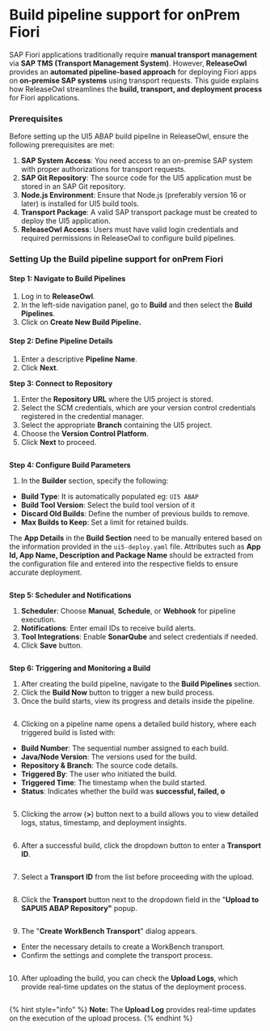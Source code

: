 # Build pipeline support for onPrem Fiori



SAP Fiori applications traditionally require **manual transport management** via **SAP TMS (Transport Management System)**. However, **ReleaseOwl** provides an **automated pipeline-based approach** for deploying Fiori apps on **on-premise SAP systems** using transport requests. This guide explains how ReleaseOwl streamlines the **build, transport, and deployment process** for Fiori applications.

### Prerequisites <a href="#pdf-page-o5nrf0ske61dolpfer3i-prerequisites" id="pdf-page-o5nrf0ske61dolpfer3i-prerequisites"></a>

Before setting up the UI5 ABAP build pipeline in ReleaseOwl, ensure the following prerequisites are met:

1. **SAP System Access**: You need access to an on-premise SAP system with proper authorizations for transport requests.
2. **SAP Git Repository**: The source code for the UI5 application must be stored in an SAP Git repository.
3. **Node.js Environment**: Ensure that Node.js (preferably version 16 or later) is installed for UI5 build tools.
4. **Transport Package**: A valid SAP transport package must be created to deploy the UI5 application.
5. **ReleaseOwl Access**: Users must have valid login credentials and required permissions in ReleaseOwl to configure build pipelines.

### Setting Up the Build pipeline support for onPrem Fiori <a href="#pdf-page-o5nrf0ske61dolpfer3i-setting-up-the-build-pipeline-support-for-onprem-fiori" id="pdf-page-o5nrf0ske61dolpfer3i-setting-up-the-build-pipeline-support-for-onprem-fiori"></a>

#### **Step 1: Navigate to Build Pipelines**

1. Log in to **ReleaseOwl**.
2. In the left-side navigation panel, go to **Build** and then select the **Build Pipelines**.
3. Click on **Create New Build Pipeline.**



#### **Step 2: Define Pipeline Details**

1. Enter a descriptive **Pipeline Name**.
2. Click **Next**.

**Step 3: Connect to Repository**

1. Enter the **Repository URL** where the UI5 project is stored.
2. Select the SCM credentials, which are your version control credentials registered in the credential manager.
3. Select the appropriate **Branch** containing the UI5 project.
4. Choose the **Version Control Platform**.
5. Click **Next** to proceed.

<figure><img src="https://open.gitbook.com/~gitbook/image?url=https%3A%2F%2F1890383800-files.gitbook.io%2F%7E%2Ffiles%2Fv0%2Fb%2Fgitbook-x-prod.appspot.com%2Fo%2Fspaces%252FDWyxe6hm5vqosFaByVgs%252Fuploads%252FqQJj48TnNK2RwrhGTXEY%252Fimage.png%3Falt%3Dmedia%26token%3D80a8655d-6282-43ab-a8ca-a7d67e66965f&#x26;width=768&#x26;dpr=4&#x26;quality=100&#x26;sign=a4df28ed&#x26;sv=2" alt=""><figcaption></figcaption></figure>

**Step 4: Configure Build Parameters**

1. In the **Builder** section, specify the following:

* **Build Type**: It is automatically populated eg: `UI5 ABAP`
* **Build Tool Version**: Select the build tool version of it
* **Discard Old Builds**: Define the number of previous builds to remove.
* **Max Builds to Keep**: Set a limit for retained builds.

The **App Details** in the **Build Section** need to be manually entered based on the information provided in the `ui5-deploy.yaml` file. Attributes such as **App Id, App Name, Description and Package Name** should be extracted from the configuration file and entered into the respective fields to ensure accurate deployment.

<figure><img src="https://open.gitbook.com/~gitbook/image?url=https%3A%2F%2F1890383800-files.gitbook.io%2F%7E%2Ffiles%2Fv0%2Fb%2Fgitbook-x-prod.appspot.com%2Fo%2Fspaces%252FDWyxe6hm5vqosFaByVgs%252Fuploads%252F6Vdhftm5otEREZOf9Oc0%252Fimage.png%3Falt%3Dmedia%26token%3D062037d9-7ff8-48f3-8b9c-63e50fb02cfa&#x26;width=768&#x26;dpr=4&#x26;quality=100&#x26;sign=96c25827&#x26;sv=2" alt=""><figcaption></figcaption></figure>

**Step 5: Scheduler and Notifications**

1. **Scheduler**: Choose **Manual**, **Schedule**, or **Webhook** for pipeline execution.
2. **Notifications**: Enter email IDs to receive build alerts.
3. **Tool Integrations**: Enable **SonarQube** and select credentials if needed.
4. Click **Save** button.

<figure><img src="https://open.gitbook.com/~gitbook/image?url=https%3A%2F%2F1890383800-files.gitbook.io%2F%7E%2Ffiles%2Fv0%2Fb%2Fgitbook-x-prod.appspot.com%2Fo%2Fspaces%252FDWyxe6hm5vqosFaByVgs%252Fuploads%252F73QzPbbLU3kMZwUtyRnv%252Fimage.png%3Falt%3Dmedia%26token%3D4f5f0015-5980-4370-a60e-9521a69dc998&#x26;width=768&#x26;dpr=4&#x26;quality=100&#x26;sign=a4c50645&#x26;sv=2" alt=""><figcaption></figcaption></figure>

**Step 6: Triggering and Monitoring a Build**

1. After creating the build pipeline, navigate to the **Build Pipelines** section.
2. Click the **Build Now** button to trigger a new build process.
3. Once the build starts, view its progress and details inside the pipeline.

<figure><img src="https://open.gitbook.com/~gitbook/image?url=https%3A%2F%2F1890383800-files.gitbook.io%2F%7E%2Ffiles%2Fv0%2Fb%2Fgitbook-x-prod.appspot.com%2Fo%2Fspaces%252FDWyxe6hm5vqosFaByVgs%252Fuploads%252FuivghEShhyGTnudyliAl%252Fimage.png%3Falt%3Dmedia%26token%3De0d09e04-4343-43da-9ba5-d1fee1c5f8d4&#x26;width=768&#x26;dpr=4&#x26;quality=100&#x26;sign=8ce271f9&#x26;sv=2" alt=""><figcaption></figcaption></figure>

4. Clicking on a pipeline name opens a detailed build history, where each triggered build is listed with:

* **Build Number**: The sequential number assigned to each build.
* **Java/Node Version**: The versions used for the build.
* **Repository & Branch**: The source code details.
* **Triggered By**: The user who initiated the build.
* **Triggered Time**: The timestamp when the build started.
* **Status**: Indicates whether the build was **successful, failed, o**

<figure><img src="https://open.gitbook.com/~gitbook/image?url=https%3A%2F%2F1890383800-files.gitbook.io%2F%7E%2Ffiles%2Fv0%2Fb%2Fgitbook-x-prod.appspot.com%2Fo%2Fspaces%252FDWyxe6hm5vqosFaByVgs%252Fuploads%252FWDE3inNwCYOuUXAtPZPs%252Fimage.png%3Falt%3Dmedia%26token%3Dfc5bee4b-7cff-4672-91ca-744053b15e2f&#x26;width=768&#x26;dpr=4&#x26;quality=100&#x26;sign=b45b4299&#x26;sv=2" alt=""><figcaption></figcaption></figure>

5. Clicking the arrow (**>**) button next to a build allows you to view detailed logs, status, timestamp, and deployment insights.

<figure><img src="https://open.gitbook.com/~gitbook/image?url=https%3A%2F%2F1890383800-files.gitbook.io%2F%7E%2Ffiles%2Fv0%2Fb%2Fgitbook-x-prod.appspot.com%2Fo%2Fspaces%252FDWyxe6hm5vqosFaByVgs%252Fuploads%252Fz6vKruon6ne21L47DnQG%252Fimage.png%3Falt%3Dmedia%26token%3Db69f4c30-eced-4858-9371-5499b6765d20&#x26;width=768&#x26;dpr=4&#x26;quality=100&#x26;sign=45364836&#x26;sv=2" alt=""><figcaption></figcaption></figure>

6. After a successful build, click the dropdown button to enter a **Transport ID**.

<figure><img src="https://open.gitbook.com/~gitbook/image?url=https%3A%2F%2F1890383800-files.gitbook.io%2F%7E%2Ffiles%2Fv0%2Fb%2Fgitbook-x-prod.appspot.com%2Fo%2Fspaces%252FDWyxe6hm5vqosFaByVgs%252Fuploads%252FNQcy8Lc6p4eR3qLTVMwD%252Fimage.png%3Falt%3Dmedia%26token%3D2c64fd4e-3c44-431c-856f-96173fd15a04&#x26;width=768&#x26;dpr=4&#x26;quality=100&#x26;sign=38deb0dc&#x26;sv=2" alt=""><figcaption></figcaption></figure>

7. Select a **Transport ID** from the list before proceeding with the upload.

<figure><img src="https://open.gitbook.com/~gitbook/image?url=https%3A%2F%2F1890383800-files.gitbook.io%2F%7E%2Ffiles%2Fv0%2Fb%2Fgitbook-x-prod.appspot.com%2Fo%2Fspaces%252FDWyxe6hm5vqosFaByVgs%252Fuploads%252FuPIDWE8oDyvRvGwl90QQ%252Fimage.png%3Falt%3Dmedia%26token%3D86a2f616-b1fd-42c4-959c-ce8ceb876fe8&#x26;width=768&#x26;dpr=4&#x26;quality=100&#x26;sign=3126043f&#x26;sv=2" alt=""><figcaption></figcaption></figure>

8. Click the **Transport** button next to the dropdown field in the "**Upload to SAPUI5 ABAP Repository"** popup.

<figure><img src="https://open.gitbook.com/~gitbook/image?url=https%3A%2F%2F1890383800-files.gitbook.io%2F%7E%2Ffiles%2Fv0%2Fb%2Fgitbook-x-prod.appspot.com%2Fo%2Fspaces%252FDWyxe6hm5vqosFaByVgs%252Fuploads%252FBKN6fY6oiv3Dym0gW1FH%252Fimage.png%3Falt%3Dmedia%26token%3D0319d0f8-ce55-4e9b-bc25-2ef251c9a977&#x26;width=768&#x26;dpr=4&#x26;quality=100&#x26;sign=ed77d388&#x26;sv=2" alt=""><figcaption></figcaption></figure>

9. The "**Create WorkBench Transport**" dialog appears.

* Enter the necessary details to create a WorkBench transport.
* Confirm the settings and complete the transport process.

<figure><img src="https://open.gitbook.com/~gitbook/image?url=https%3A%2F%2F1890383800-files.gitbook.io%2F%7E%2Ffiles%2Fv0%2Fb%2Fgitbook-x-prod.appspot.com%2Fo%2Fspaces%252FDWyxe6hm5vqosFaByVgs%252Fuploads%252FHglpwsVHYZDzSJg0uV79%252Fimage.png%3Falt%3Dmedia%26token%3D5ec206c4-d6d6-4198-8cdc-c1c7f0ab6187&#x26;width=768&#x26;dpr=4&#x26;quality=100&#x26;sign=ea3796da&#x26;sv=2" alt=""><figcaption></figcaption></figure>

10. After uploading the build, you can check the **Upload Logs**, which provide real-time updates on the status of the deployment process.

<figure><img src="https://open.gitbook.com/~gitbook/image?url=https%3A%2F%2F1890383800-files.gitbook.io%2F%7E%2Ffiles%2Fv0%2Fb%2Fgitbook-x-prod.appspot.com%2Fo%2Fspaces%252FDWyxe6hm5vqosFaByVgs%252Fuploads%252FyKUtSc3N1TCeOWmAQZ2j%252Fimage.png%3Falt%3Dmedia%26token%3Dcb766dfa-c990-40ee-b061-f24062203b2c&#x26;width=768&#x26;dpr=4&#x26;quality=100&#x26;sign=874f62b5&#x26;sv=2" alt=""><figcaption></figcaption></figure>

{% hint style="info" %}
**Note:** The **Upload Log** provides real-time updates on the execution of the upload process.
{% endhint %}
